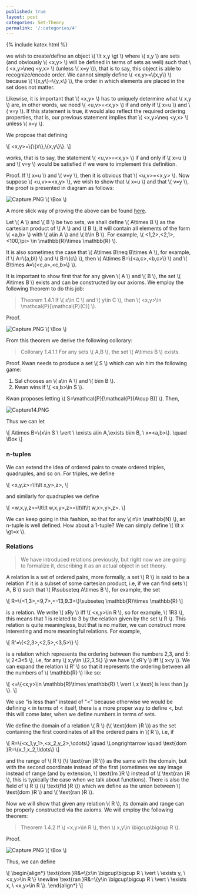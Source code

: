 ```yaml
---
published: true
layout: post
categories: Set-Theory
permalink: '/:categories/4'
---
```

{% include katex.html %}

we wish to create/define an object \\( \lt x,y \gt \\) where \\( x,y \\) are sets (and obviously \\( <x,y> \\) will be defined in terms of sets as well) such that \\( <x,y>\neq <y,x> \\) (unless \\( x=y \\)), that is to say, this object is able to recognize/encode order. We cannot simply define \\( <x,y>=\\{x,y\\} \\) because \\( \\{x,y\\}=\\{y,x\\} \\), the order in which elements are placed in the set does not matter.

Likewise, it is important that \\( <x,y> \\) has to uniquely determine what \\( x,y \\) are, in other words, we need \\( <u,v>=<x,y> \\) if and only if \\( x=u \\) and \\( v=y \\). If this statement is true, it would also reflect the required ordering properties, that is, our previous statement implies that \\( <x,y>\neq <y,x> \\) unless \\( x=y \\).

We propose that defining 

\\[ <x,y>=\\{\\{x\\},\\{x,y\\}\\}. \\]

works, that is to say, the statement \\( <u,v>=<x,y> \\) if and only if \\( x=u \\) and \\( v=y \\) would be satisfied if we were to implement this definition.

Proof. If \\( x=u \\) and \\( v=y \\), then it is obvious that \\( <u,v>=<x,y> \\). Now suppose \\( <u,v>=<x,y> \\), we wish to show that \\( x=u \\) and that \\( v=y \\), the proof is presented in diagram as follows:

![Capture.PNG](/MathBlog/assets/Capture10.PNG) \\( \Box \\)

A more slick way of proving the above can be found [here](https://math.stackexchange.com/a/62937/761959).

Let \\( A \\) and \\( B \\) be two sets, we shall define \\( A\times B \\) as the cartesian product of \\( A \\) and \\( B \\), it will contain all elements of the form \\( <a,b> \\) with \\( a\in A \\) and \\( b\in B \\). For example, \\( <1,2>,<2,1>,<100,\pi> \in \mathbb{R}\times \mathbb{R} \\).

It is also sometimes the case that \\( A\times B\neq B\times A \\), for example, if \\( A=\\{a,b\\} \\) and \\( B=\\{c\\} \\), then \\( A\times B=\\{<a,c>,<b,c>\\} \\) and \\( B\times A=\\{<c,a>,<c,b>\\} \\).

It is important to show first that for any given \\( A \\) and \\( B \\), the set \\( A\times B \\) exists and can be constructed by our axioms. We employ the following theorem to do this job:

> Theorem 1.4.1 If \\( x\in C \\) and \\( y\in C \\), then \\( <x,y>\in \mathcal{P}[\mathcal{P}(C)] \\).

Proof.

![Capture.PNG](/MathBlog/assets/Capture13.png) \\( \Box \\)

From this theorem we derive the following collorary:

> Collorary 1.4.1.1 For any sets \\( A,B \\), the set \\( A\times B \\) exists.

Proof. Kwan needs to produce a set \\( S \\) which can win him the following game:

1. Sal chooses an \\( a\in A \\) and \\( b\in B \\).
2. Kwan wins if \\( <a,b>\in S \\).

Kwan proposes letting \\( S=\mathcal{P}[\mathcal{P}(A\cup B)] \\). Then,

![Capture14.PNG](/MathBlog/assets/Capture14.PNG)

Thus we can let

\\[ A\times B=\\{x\in S \ \vert \ \exists a\in A,\exists b\in B, \ x=<a,b>\\}. \quad \Box \\]

### n-tuples

We can extend the idea of ordered pairs to create ordered triples, quadruples, and so on. For triples, we define

\\[ <x,y,z>=\lt\lt x,y>,z>, \\]

and similarly for quadruples we define

\\[ <w,x,y,z>=\lt\lt w,x,y>,z>=\lt\lt\lt w,x>,y>,z>. \\]

We can keep going in this fashion, so that for any \\( n\in \mathbb{N} \\), an n-tuple is well defined. How about a 1-tuple? We can simply define \\( \lt x \gt=x \\).
  
### Relations

> We have introduced relations previously, but right now we are going to formalize it, describing it as an actual object in set theory.

A relation is a set of ordered pairs, more formally, a set \\( R \\) is said to be a relation if it is a subset of some cartesian product, i.e, if we can find sets \\( A, B \\) such that \\( R\subseteq A\times B \\), for example, the set

\\[ R=\\{<1,3>,<9,7>,<-13,9.3>\\}\subseteq \mathbb{R}\times \mathbb{R} \\]

is a relation. We write \\( xRy \\) iff \\( <x,y>\in R \\), so for example, \\( 1R3 \\), this means that 1 is related to 3 by the relation given by the set \\( R \\). This relation is quite meaningless, but that is no matter, we can construct more interesting and more meaningful relations. For example,

\\[ R'=\\{<2,3>,<2,5>,<3,5>\\} \\]

is a relation which represents the ordering between the numbers 2,3, and 5: \\( 2<3<5 \\), i.e, for any \\( x,y\in \\{2,3,5\\} \\) we have \\( xR'y \\) iff \\( x<y \\). We can expand the relation \\( R' \\) so that it represents the ordering between all the numbers of \\( \mathbb{R} \\) like so:

\\[ <=\\{<x,y>\in \mathbb{R}\times \mathbb{R} \ \vert \ x \text{ is less than }y \\}. \\]

We use "is less than" instead of "<" because otherwise we would be defining < in terms of < itself, there is a more proper way to define <, but this will come later, when we define numbers in terms of sets.

We define the domain of a relation \\( R \\) (\\( \text{dom }R \\)) as the set containing the first coordinates of all the ordered pairs in \\( R \\), i.e, if

\\[ R=\\{<x_1,y_1>,<x_2,y_2>,\cdots\\} \quad \Longrightarrow \quad \text{dom }R=\\{x_1,x_2,\ldots\\} \\]

and the range of \\( R \\) (\\( \text{ran }R \\)) as the same with the domain, but with the second coordinate instead of the first (sometimes we say image instead of range (and by extension, \\( \text{Im }R \\) instead of \\( \text{ran }R \\), this is typically the case when we talk about functions). There is also the field of \\( R \\) (\\( \text{fld }R \\)) which we define as the union between \\( \text{dom }R \\) and \\( \text{ran }R \\).

Now we will show that given any relation \\( R \\), its domain and range can be properly constructed via the axioms. We will employ the following theorem:

> Theorem 1.4.2 If \\( <x,y>\in R \\), then \\( x,y\in \bigcup\bigcup R \\).

Proof. 

![Capture.PNG](/MathBlog/assets/Capture15.PNG) \\( \Box \\)

Thus, we can define

\\[ \begin{align\*} \text{dom }R&=\\{x\in \bigcup\bigcup R \ \vert \ \exists y, \ <x,y>\in R \\} \newline \text{ran }R&=\\{y\in \bigcup\bigcup R \ \vert \ \exists x, \ <x,y>\in R \\}. \end{align\*} \\]
